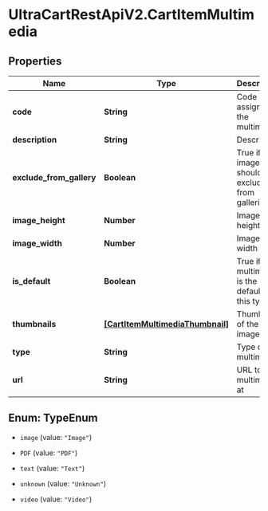 # UltraCartRestApiV2.CartItemMultimedia

## Properties
Name | Type | Description | Notes
------------ | ------------- | ------------- | -------------
**code** | **String** | Code assigned to the multimedia | [optional] 
**description** | **String** | Description | [optional] 
**exclude_from_gallery** | **Boolean** | True if the image should be excluded from galleries | [optional] 
**image_height** | **Number** | Image height | [optional] 
**image_width** | **Number** | Image width | [optional] 
**is_default** | **Boolean** | True if the multimedia is the default for this type | [optional] 
**thumbnails** | [**[CartItemMultimediaThumbnail]**](CartItemMultimediaThumbnail.md) | Thumbnails of the images | [optional] 
**type** | **String** | Type of multimedia | [optional] 
**url** | **String** | URL to view multimedia at | [optional] 


<a name="TypeEnum"></a>
## Enum: TypeEnum


* `image` (value: `"Image"`)

* `PDF` (value: `"PDF"`)

* `text` (value: `"Text"`)

* `unknown` (value: `"Unknown"`)

* `video` (value: `"Video"`)




